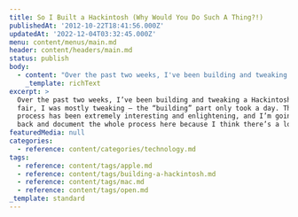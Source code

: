 ```yaml
---
title: So I Built a Hackintosh (Why Would You Do Such A Thing?!)
publishedAt: '2012-10-22T18:41:56.000Z'
updatedAt: '2022-12-04T03:32:45.000Z'
menu: content/menus/main.md
header: content/headers/main.md
status: publish
body:
  - content: "Over the past two weeks, I've been building and tweaking a Hackintosh. \_To be fair, I was mostly tweaking - the \"building\" part only took a day. \_The whole process has been extremely interesting and enlightening, and I'm going to go back and document the whole process here because I think there's a lot of steps I went though which could be helpful for other future Hackintosh-ers.\n\nBut for me, the most interesting part was why build a Mac.\n\nI've been using a Macbook Pro for about 5 years or so, switching right around the time that the debacle that was Windows Vista was making its appearance. \_Obviously, the design of both the MBPs and OS X has always\_intrigued\_me, with some of the little GUI\_flourishes (the Dock, the Dashboard, etc.)\_having been fun to work with. \_To put it simply, I just really liked working in OS X more than working in Windows. \_I'm not going to get into a flame war about it - I just like OS X better.\n\nHowever, this was also around the time Apple released its first-gen iPhone. \_This was the first step towards the reason I'm ultimately building this computer - the lock-down of the iPhone is fundamentally antithetical to the ethos of the open web and open computing.\n\nI really hope I don't have to explain what that means or why that's a problem. \_There is a trade-off between user experience and architecture openness, and I do like the sleekness of the inside of a Mac Pro. \_However, there comes a point where trade-off of convenience goes too far against the openness of the computer as a platform.\n\nThat moment came when Apple released its Retina Macbook Pro line, and [I read this opinion piece on Wired](http://www.wired.com/gadgetlab/2012/06/opinion-apple-retina-displa/):\n\n<ExtendedQuote citation=\"\">\n  Once again, with another product announcement, Apple has presented the market with a choice. They have two professional laptops: one that is serviceable and upgradeable, and one that is not. They\x92re not exactly equivalent products \x97 one is less expensive and supports expandable storage, and the other has a cutting-edge display, fixed storage capacity, and a premium price tag \x97 but they don\x92t have the same name just to cause confusion. Rather, Apple is asking users to define the future of the MacBook Pro.\n</ExtendedQuote>\n\nGiven the success of the Macbook Air, I have no doubt the locked-down version will win out in this market test; most people simply do not care about the tinkerability of their devices (see: iPad, iPhone). Batteries cannot be replaced, hard drives cannot be upgraded, RAM cannot be expanded, and the user will be wholly\_dependent\_upon Apple to do anything to their devices.\n\nAll of this isn't just an academic exercise, either. \_The original Macbook Pro I had died, and I opened the computer up, pulled out the hard drive, and transferred it into my dad's Macbook Pro (which he hardly used; 17\" was too heavy). \_While in the computer, I upgraded the hard drive to a 750GB 7200 RPM drive, turned the LCD screen from the old computer into a monitor, and switched the optical drive out of my old MBP into the new one.\n\nAfter the second one died, I pulled that drive out, put it into a hard drive case for desktops, and put it into my 6 year old Mac Pro. \_That drive is now in my new computer. \_All of this is impossible on the new Macbook Pro. \_If my computer died now, I could recover my data from a backup, but all those parts are useless.\n\nUpdate: It appears now that [the new iMac will also feature this design](http://www.ibtimes.com/apple-reveals-redesigned-2012-imac-price-points-start-1299-21-inch-1799-27-inch-mac-852444):\n\n<ExtendedQuote citation=\"\">\n  By laminating the display directly to the glass, Apple was able to remove all air gaps from the computer, making the entire display system 45 percent thinner. By removing the optical drive and reeingereering the internal components, Apple was able to make the new iMac \x93amazingly thin.\x94 This is Apple's first untinkerable desktop. \_I doubt the Mac Pro will ever feature this sort of design, because of the particular market it appeals to and the philosophy behind its design (it's extremely easy to add and remove hard drive and RAM, and there are processor upgrade kits you can buy as well). \_The Mac Mini could go either way.\n</ExtendedQuote>\n\nBesides these problems with the lack of an open platform, the new MBP isn't recyclable ([and ignore what EPEAT says; they're full of it](http://www.wired.com/opinion/2012/10/apple-and-epeat-greenwashing/)). We don't think about new technology and their environmental impact, and people often believe, perhaps erroneously, that technology will solve all our environmental problems without discussing the problems of the mining of [rare](http://www.nature.com/scitable/blog/green-screen/rare_earth_the_new_nonrenewables)[earth](http://www.fastcoexist.com/1680333/will-mining-for-rare-earth-metals-destroy-greenland)[metals](http://www.nytimes.com/2012/06/21/business/global/china-vows-tighter-controls-over-rare-earth-mining.html), [ewaste](http://www.electronicstakeback.com/green-design-vs-greenwashing-2/hard-to-recycle/), and [electricity consumption](http://www.nytimes.com/2012/09/23/technology/data-centers-waste-vast-amounts-of-energy-belying-industry-image.html?pagewanted=all).\n\nSo I have an apparent tension between my appreciation of the OS X and my distaste for the build of the devices themselves. \_And that's where the Hackintosh comes in.\n\nI had overheard the tech guy at my last job discussing working on building his own Hackintosh, which sounded just like a cool idea at the time, but most likely\_unnecessary\_for me. \_When I decided to do the build, I first found [a guide](http://lifehacker.com/5841604/the-always-up+to+date-guide-to-building-a-hackintosh), then the amazing community at [Tonymacx86](http://www.tonymacx86.com/home.php), both of which were helpful for getting started, but the process did still require a ton of searching, tweaking, and good old-fashioned trial-and-error.\n"
    _template: richText
excerpt: >
  Over the past two weeks, I’ve been building and tweaking a Hackintosh. To be
  fair, I was mostly tweaking – the “building” part only took a day. The whole
  process has been extremely interesting and enlightening, and I’m going to go
  back and document the whole process here because I think there’s a lot of \[…]
featuredMedia: null
categories:
  - reference: content/categories/technology.md
tags:
  - reference: content/tags/apple.md
  - reference: content/tags/building-a-hackintosh.md
  - reference: content/tags/mac.md
  - reference: content/tags/open.md
_template: standard
---
```



